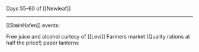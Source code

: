 Days 55-60 of [[Newleaf]]

___
[[SteinHafen]] events:

Free juice and alcohol curtesy of [[Levi]]
Farmers market (Quality rations at half the price!)
paper lanterns